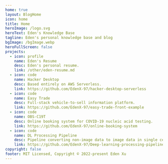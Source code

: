 ```yaml
---
home: true
layout: BlogHome
icon: home
title: Home
heroImage: /logo.svg
heroText: Eden's Knowledge Base
tagline: Eden's personal knowledge base and blog
bgImage: /bgImage.webp
heroFullScreen: false
projects:
  - icon: profile
    name: Eden's Resume
    desc: Eden's personal resume.
    link: /other/eden-resume.md
  - icon: code
    name: Hacker Desktop
    desc: Based entirely on AWS Serverless.
    link: https://github.com/EdenX-97/hacker-desktop-serverless
  - icon: code
    name: Easy Trade
    desc: Full-stack vehicle-to-sell information platform.
    link: https://github.com/EdenX-97/easy-trade-front-example
  - icon: code
    name: OBS-C19T
    desc: Online booking system for COVID-19 nucleic acid testing.
    link: https://github.com/EdenX-97/online-booking-system
  - icon: code
    name: DL Processing Pipeline
    desc: Pipeline converting non-image data to image data in single cell data
    link: https://github.com/EdenX-97/Deep-learning-processing-pipeline-for-single-cell-data
copyright: false
footer: MIT Licensed, Copyright © 2022-present Eden Xu
---
```

